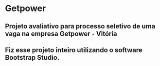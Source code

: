 # Getpower
## Projeto avaliativo para processo seletivo de uma vaga na empresa Getpower - Vitória
## Fiz esse projeto inteiro utilizando o software Bootstrap Studio.
